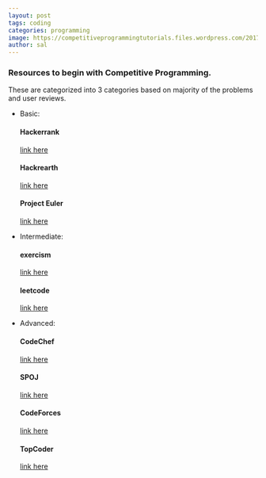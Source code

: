 ```yaml
---
layout: post
tags: coding
categories: programming
image: https://competitiveprogrammingtutorials.files.wordpress.com/2017/01/img1.jpg?w=700
author: sal
---
```


### Resources to begin with Competitive Programming.

These are categorized into 3 categories based on majority of the problems and user reviews.

- Basic:
  #### Hackerrank

  [link here](https://www.hackerrank.com/)

  #### Hackrearth

  [link here](https://www.hackerearth.com/challenges/)
  
  #### Project Euler
  
  [link here](https://projecteuler.net/about)

- Intermediate:
  #### exercism
  
  [link here](https://exercism.io/)

  #### leetcode

  [link here](https://leetcode.com/explore/)

- Advanced:
  #### CodeChef
  
  [link here](https://www.codechef.com/)

  #### SPOJ
  
  [link here](https://www.spoj.com/)

  #### CodeForces
  
  [link here](https://codeforces.com/)
  
  #### TopCoder

  [link here](https://www.topcoder.com/)

